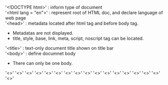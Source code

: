 '&lt;!DOCTYPE html&gt;' : inform type of document</br>
'&lt;html lang = "en"&gt;' : represent root of HTML doc, and declare language of web page</br>
'&lt;head&gt;' : metadata located after html tag and before body tag.</br>
<ul>
    <li>Metadatas are not displayed.</li>
    <li>title, style, base, link, meta, script, noscript tag can be located.</li>
</ul>
'&lt;title&gt;' : text-only document title shown on title bar</br>
'&lt;body&gt;' : define documnet body</br>
<ul>
    <li>There can only be one body.</li>
</ul>
'&lt;&gt;'
'&lt;&gt;'
'&lt;&gt;'
'&lt;&gt;'
'&lt;&gt;'
'&lt;&gt;'
'&lt;&gt;'
'&lt;&gt;'
'&lt;&gt;'
'&lt;&gt;'
'&lt;&gt;'
'&lt;&gt;'
'&lt;&gt;'
'&lt;&gt;'
'&lt;&gt;'
'&lt;&gt;'
'&lt;&gt;'
